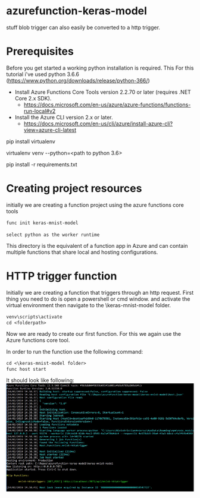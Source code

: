# azurefunction-keras-model

stuff
blob trigger
can also easily be converted to a http trigger.


# Prerequisites

Before you get started a working python installation is required. This 
For this tutorial i've used python 3.6.6 (https://www.python.org/downloads/release/python-366/)

- Install Azure Functions Core Tools version 2.2.70 or later (requires .NET Core 2.x SDK).
	- https://docs.microsoft.com/en-us/azure/azure-functions/functions-run-local#v2
- Install the Azure CLI version 2.x or later.
	- https://docs.microsoft.com/en-us/cli/azure/install-azure-cli?view=azure-cli-latest
	
	
	
pip install virtualenv

virtualenv venv --python=<path to python 3.6>

pip install -r requirements.txt

# Creating project resources

initially we are creating a function project using the azure functions core tools
```
func init keras-mnist-model

select python as the worker runtime
```
 This directory is the equivalent of a function app in Azure and can contain multiple functions that share local and
 hosting configurations.
 
# HTTP trigger function
 
 Initially we are creating a function that triggers through an http request. First thing you need to do is open a 
 powershell or cmd window. and activate the virtual environment then navigate to the \keras-mnist-model folder.
``` 
venv\scripts\activate
cd <folderpath>
```

Now we are ready to create our first function. For this we again use the Azure functions core tool. 

In order to run the function use the following command:
``` 
cd <\keras-mnist-model folder>
func host start
```
It should look like following:
![host_start](.\readme_images\host_start.jpg)